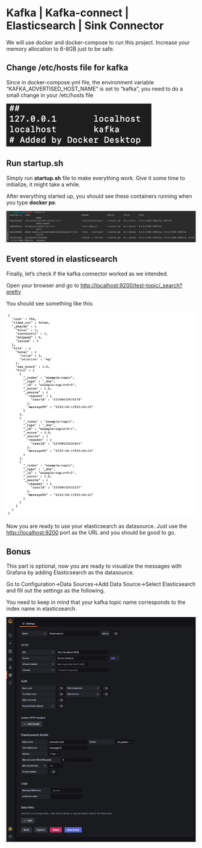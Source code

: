 # Kafka | Kafka-connect | Elasticsearch | Sink Connector

We will use docker and docker-compose to run this project. Increase your memory allocation to 6-8GB just to be safe.

## Change /etc/hosts file for kafka

Since in docker-compose.yml file, the environment variable “KAFKA_ADVERTISED_HOST_NAME” is set to “kafka”, you need to do a small change in your /etc/hosts file 

![](images/host.png)

## Run startup.sh

Simply run **startup.sh** file to make everything work. Give it some time to initialize, it might take a while.

After everything started up, you should see these containers running when you type **docker ps**:

![](images/dockerps.png)

## Event stored in elasticsearch

Finally, let’s check if the kafka connector worked as we intended.

Open your browser and go to  [http://localhost:9200/test-topic/_search?pretty](http://localhost:9200/test-topic/_search?pretty)

You should see something like this:

![](images/messages.png)

Now you are ready to use your elasticsearch as datasource. Just use the [http://localhost:9200](http://localhost:9200/test-topic/_search?pretty) port as the URL and you should be good to go.

## Bonus

This part is optional, now you are ready to visualize the messages with Grafana by adding Elasticsearch as the datasource. 

Go to Configuration→Data Sources→Add Data Source→Select Elasticsearch and fill out the settings as the following. 

You need to keep in mind that your kafka topic name corresponds to the index name in elasticsearch.

![](images/datasource.png)


